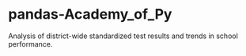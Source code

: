 # pandas-Academy_of_Py
 Analysis of district-wide standardized test results and trends in school performance.
